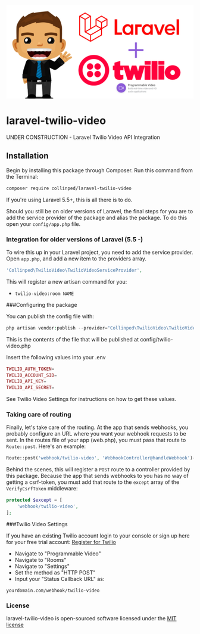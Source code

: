 ![Laravel Twilio Video](cover.png?raw=true "Laravel Twilio Video")

laravel-twilio-video
===============
UNDER CONSTRUCTION - Laravel Twilio Video API Integration

## Installation

Begin by installing this package through Composer. Run this command from the Terminal:

```bash
composer require collinped/laravel-twilio-video
```
If you're using Laravel 5.5+, this is all there is to do.

Should you still be on older versions of Laravel, the final steps for you are to add the service provider of the package and alias the package. To do this open your `config/app.php` file.

### Integration for older versions of Laravel (5.5 -)

To wire this up in your Laravel project, you need to add the service provider.
Open `app.php`, and add a new item to the providers array.

```php
'Collinped\TwilioVideo\TwilioVideoServiceProvider',
```

This will register a new artisan command for you:

- `twilio-video:room NAME`


###Configuring the package

You can publish the config file with:

```php
php artisan vendor:publish --provider="Collinped\TwilioVideo\TwilioVideoServiceProvider" --tag="config"
```

This is the contents of the file that will be published at config/twilio-video.php

Insert the following values into your .env

```php
TWILIO_AUTH_TOKEN=
TWILIO_ACCOUNT_SID=
TWILIO_API_KEY=
TWILIO_API_SECRET=
```

See Twilio Video Settings for instructions on how to get these values.

### Taking care of routing

Finally, let's take care of the routing. At the app that sends webhooks, you probably configure an URL where you want your webhook requests to be sent. In the routes file of your app (web.php), you must pass that route to `Route::post`. Here's an example:

```php
Route::post('webhook/twilio-video', 'WebhookController@handleWebhook')->name('twilio-video.webhook');
```

Behind the scenes, this will register a `POST` route to a controller provided by this package. Because the app that sends webhooks to you has no way of getting a csrf-token, you must add that route to the `except` array of the `VerifyCsrfToken` middleware:

```php
protected $except = [
    'webhook/twilio-video',
];
```

###Twilio Video Settings

If you have an existing Twilio account login to your console or sign up here for your free trial account: <a href="https://www.twilio.com/referral/ghFcTs" target="_blank">Register for Twilio</a>

- Navigate to "Programmable Video"
- Navigate to "Rooms"
- Navigate to "Settings"
- Set the method as "HTTP POST"
- Input your "Status Callback URL" as:

```
yourdomain.com/webhook/twilio-video
```

### License

laravel-twilio-video is open-sourced software licensed under the [MIT license](http://opensource.org/licenses/MIT)
